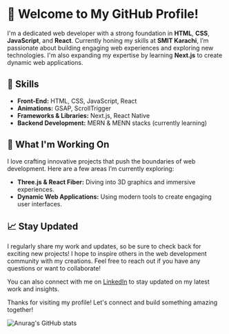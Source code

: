 # 👋 Welcome to My GitHub Profile!

I'm a dedicated web developer with a strong foundation in **HTML**, **CSS**, **JavaScript**, and **React**. Currently honing my skills at **SMIT Karachi**, I’m passionate about building engaging web experiences and exploring new technologies. I'm also expanding my expertise by learning **Next.js** to create dynamic web applications.

## 🚀 Skills

- **Front-End:** HTML, CSS, JavaScript, React
- **Animations:** GSAP, ScrollTrigger
- **Frameworks & Libraries:** Next.js, React Native
- **Backend Development:** MERN & MENN stacks (currently learning)

## 🌟 What I'm Working On

I love crafting innovative projects that push the boundaries of web development. Here are a few areas I’m currently exploring:

- **Three.js & React Fiber:** Diving into 3D graphics and immersive experiences.
- **Dynamic Web Applications:** Using modern tools to create engaging user interfaces.

## 📈 Stay Updated

I regularly share my work and updates, so be sure to check back for exciting new projects! I hope to inspire others in the web development community with my creations. Feel free to reach out if you have any questions or want to collaborate!

You can also connect with me on [LinkedIn](https://www.linkedin.com/in/thesaqibtahir/) to stay updated on my latest work and insights.

Thanks for visiting my profile! Let's connect and build something amazing together!

![Anurag's GitHub stats](https://github-readme-stats.vercel.app/api?username=saqibtahir0201&show_icons=true&theme=transparent)
